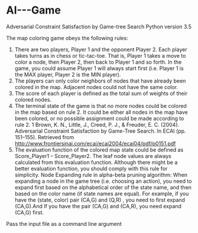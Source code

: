 # AI---Game

Adversarial Constraint Satisfaction by Game-tree Search
Python version 3.5 

The map coloring game obeys the following rules:
1. There are two players, Player 1 and the opponent Player 2. Each player takes
turns as in chess or tic-tac-toe. That is, Player 1 takes a move to color a node,
then Player 2, then back to Player 1 and so forth. In the game, you could
assume Player 1 will always start first (i.e. Player 1 is the MAX player, Player 2
is the MIN player).
2. The players can only color neighbors of nodes that have already been colored
in the map. Adjacent nodes could not have the same color.
3. The score of each player is defined as the total sum of weights of their colored
nodes.
4. The terminal state of the game is that no more nodes could be colored in the
map based on rule 2. It could be either all nodes in the map have been
colored, or no possible assignment could be made according to rule 2.
1 Brown, K. N., Little, J., Creed, P. J., & Freuder, E. C. (2004). Adversarial Constraint Satisfaction by Game-Tree
Search. In ECAI (pp. 151–155). Retrieved from
http://www.frontiersinai.com/ecai/ecai2004/ecai04/pdf/p0151.pdf
5. The evaluation function of the colored map state could be defined as
Score_Player1 – Score_Player2. The leaf node values are always calculated
from this evaluation function. Although there might be a better evaluation
function, you should comply with this rule for simplicity.
Node Expanding rule in alpha-beta pruning algorithm:
When expanding a node in the game tree (i.e. choosing an action), you need to
expand first based on the alphabetical order of the state name, and then based on
the color name (if state names are equal). For example, if you have the (state, color)
pair (CA,G) and (Q,R) , you need to first expand (CA,G).And If you have the pair
(CA,G) and (CA,R), you need expand (CA,G) first.

Pass the input file as a command line argument